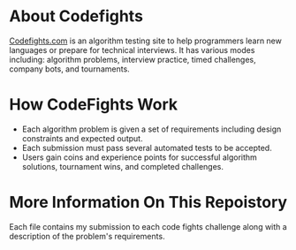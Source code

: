 # About Codefights

[Codefights.com](https://codefights.com/) is an algorithm testing site to help programmers learn new languages or prepare for technical interviews. It has various modes including: algorithm problems, interview practice, timed challenges, company bots, and tournaments.

# How CodeFights Work

* Each algorithm problem is given a set of requirements including design constraints and expected output. 
* Each submission must pass several automated tests to be accepted.
* Users gain coins and experience points for successful algorithm solutions, tournament wins, and completed challenges.

# More Information On This Repoistory

Each file contains my submission to each code fights challenge along with a description of the problem's requirements.
